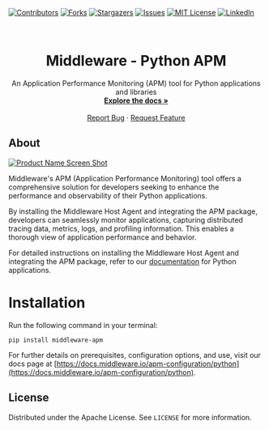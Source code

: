 [![Contributors][contributors-shield]][contributors-url]
[![Forks][forks-shield]][forks-url]
[![Stargazers][stars-shield]][stars-url]
[![Issues][issues-shield]][issues-url]
[![MIT License][license-shield]][license-url]
[![LinkedIn][linkedin-shield]][linkedin-url]

<br />
<div align="center">

  <h1 align="center">Middleware - Python APM</h1>

  <p align="center">
    An Application Performance Monitoring (APM) tool for Python applications and libraries
    <br />
    <a href="https://docs.middleware.io/apm-configuration/python"><strong>Explore the docs »</strong></a>
    <br />
    <br />
    <a href="https://github.com/middleware-labs/agent-apm-python/issues/new?labels=bug&template=bug-report---.md">Report Bug</a>
    ·
    <a href="https://github.com/middleware-labs/agent-apm-python/issues/new?labels=enhancement&template=feature-request---.md">Request Feature</a>
  </p>
</div>

## About

[![Product Name Screen Shot][product-screenshot]](https://middleware.io/)

Middleware's APM (Application Performance Monitoring) tool offers a comprehensive solution for developers seeking to enhance the performance and observability of their Python applications.

By installing the Middleware Host Agent and integrating the APM package, developers can seamlessly monitor applications, capturing distributed tracing data, metrics, logs, and profiling information. This enables a thorough view of application performance and behavior.

For detailed instructions on installing the Middleware Host Agent and integrating the APM package, refer to our [documentation](https://docs.middleware.io/apm-configuration/python) for Python applications.

# Installation

Run the following command in your terminal:

```shell
pip install middleware-apm
```

For further details on prerequisites, configuration options, and use, visit our docs page at [https://docs.middleware.io/apm-configuration/python](https://docs.middleware.io/apm-configuration/python).

<!-- LICENSE -->
## License

Distributed under the Apache License. See `LICENSE` for more information.

[contributors-shield]: https://img.shields.io/github/contributors/middleware-labs/agent-apm-python.svg?style=for-the-badge
[contributors-url]: https://github.com/middleware-labs/agent-apm-python/graphs/contributors
[forks-shield]: https://img.shields.io/github/forks/middleware-labs/agent-apm-python.svg?style=for-the-badge
[forks-url]: https://github.com/middleware-labs/agent-apm-python/network/members
[stars-shield]: https://img.shields.io/github/stars/middleware-labs/agent-apm-python.svg?style=for-the-badge
[stars-url]: https://github.com/middleware-labs/agent-apm-python/stargazers
[issues-shield]: https://img.shields.io/github/issues/middleware-labs/agent-apm-python.svg?style=for-the-badge
[issues-url]: https://github.com/middleware-labs/agent-apm-python/issues
[license-shield]: https://img.shields.io/github/license/middleware-labs/agent-apm-python.svg?style=for-the-badge
[license-url]: https://github.com/middleware-labs/agent-apm-python/blob/master/LICENSE
[linkedin-shield]: https://img.shields.io/badge/-LinkedIn-black.svg?style=for-the-badge&logo=linkedin&colorB=555
[linkedin-url]: https://www.linkedin.com/company/middleware-labs
[product-screenshot]: https://private-user-images.githubusercontent.com/176276560/353724065-da5d3b3b-cd41-4dbc-b322-235eb1e7b0de.png?jwt=eyJhbGciOiJIUzI1NiIsInR5cCI6IkpXVCJ9.eyJpc3MiOiJnaXRodWIuY29tIiwiYXVkIjoicmF3LmdpdGh1YnVzZXJjb250ZW50LmNvbSIsImtleSI6ImtleTUiLCJleHAiOjE3MzAzMjA3NTksIm5iZiI6MTczMDMyMDQ1OSwicGF0aCI6Ii8xNzYyNzY1NjAvMzUzNzI0MDY1LWRhNWQzYjNiLWNkNDEtNGRiYy1iMzIyLTIzNWViMWU3YjBkZS5wbmc_WC1BbXotQWxnb3JpdGhtPUFXUzQtSE1BQy1TSEEyNTYmWC1BbXotQ3JlZGVudGlhbD1BS0lBVkNPRFlMU0E1M1BRSzRaQSUyRjIwMjQxMDMwJTJGdXMtZWFzdC0xJTJGczMlMkZhd3M0X3JlcXVlc3QmWC1BbXotRGF0ZT0yMDI0MTAzMFQyMDM0MTlaJlgtQW16LUV4cGlyZXM9MzAwJlgtQW16LVNpZ25hdHVyZT1kYmRiMTA3MDAxYmRmODBlNDFiNGEyYTZhMTIyOWU4MWEyOGM0MTY0MTQ0ZjJjZmM4YmJlNzI2NTAwMjRiZmU2JlgtQW16LVNpZ25lZEhlYWRlcnM9aG9zdCJ9.lN0ps1u5z1kDwvwuWN6r2IYCdkHlz31x_WRdWuuIgi4
